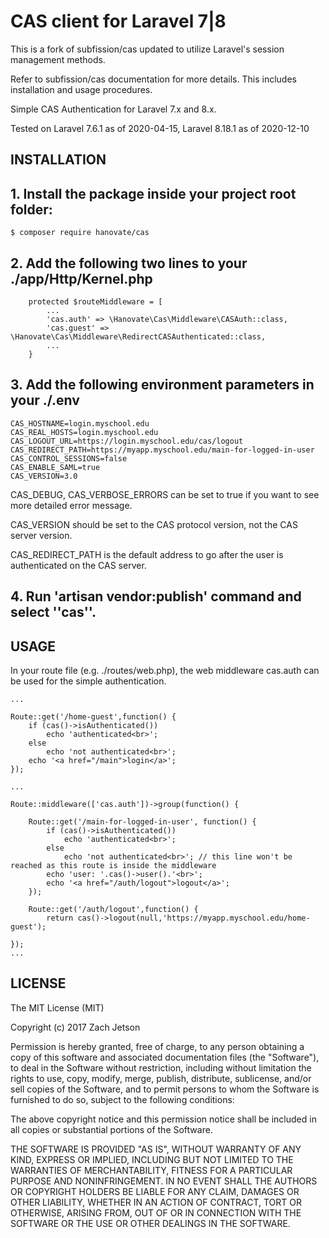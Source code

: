 CAS client for Laravel 7|8
==========================

This is a fork of subfission/cas updated to utilize Laravel's session management methods.

Refer to subfission/cas documentation for more details.
This includes installation and usage procedures.

Simple CAS Authentication for Laravel 7.x and 8.x.

Tested on Laravel 7.6.1 as of 2020-04-15, Laravel 8.18.1 as of 2020-12-10


INSTALLATION
------------

## 1. Install the package inside your project root folder:

```
$ composer require hanovate/cas
```

## 2. Add the following two lines to your ./app/Http/Kernel.php

```
    protected $routeMiddleware = [
        ...
        'cas.auth' => \Hanovate\Cas\Middleware\CASAuth::class,
        'cas.guest' => \Hanovate\Cas\Middleware\RedirectCASAuthenticated::class,
        ...
    }
```

## 3. Add the following environment parameters in your ./.env

```
CAS_HOSTNAME=login.myschool.edu
CAS_REAL_HOSTS=login.myschool.edu
CAS_LOGOUT_URL=https://login.myschool.edu/cas/logout
CAS_REDIRECT_PATH=https://myapp.myschool.edu/main-for-logged-in-user
CAS_CONTROL_SESSIONS=false
CAS_ENABLE_SAML=true
CAS_VERSION=3.0
```

CAS_DEBUG, CAS_VERBOSE_ERRORS can be set to true if you want to see more detailed error message.

CAS_VERSION should be set to the CAS protocol version, not the CAS server version.

CAS_REDIRECT_PATH is the default address to go after the user is authenticated on the CAS server.

## 4. Run 'artisan vendor:publish' command and select ''cas''.


USAGE
-----

In your route file (e.g. ./routes/web.php), the web middleware cas.auth can be used for the simple authentication.

```
...

Route::get('/home-guest',function() {
    if (cas()->isAuthenticated())
        echo 'authenticated<br>'; 
    else
        echo 'not authenticated<br>';
    echo '<a href="/main">login</a>';
});

...

Route::middleware(['cas.auth'])->group(function() {

    Route::get('/main-for-logged-in-user', function() {
        if (cas()->isAuthenticated())
            echo 'authenticated<br>';
        else
            echo 'not authenticated<br>'; // this line won't be reached as this route is inside the middleware
        echo 'user: '.cas()->user().'<br>';
        echo '<a href="/auth/logout">logout</a>';
    });

    Route::get('/auth/logout',function() {
        return cas()->logout(null,'https://myapp.myschool.edu/home-guest');

});
...
```


LICENSE
-------
The MIT License (MIT)

Copyright (c) 2017 Zach Jetson

Permission is hereby granted, free of charge, to any person obtaining a copy
of this software and associated documentation files (the "Software"), to deal
in the Software without restriction, including without limitation the rights
to use, copy, modify, merge, publish, distribute, sublicense, and/or sell
copies of the Software, and to permit persons to whom the Software is
furnished to do so, subject to the following conditions:

The above copyright notice and this permission notice shall be included in all
copies or substantial portions of the Software.

THE SOFTWARE IS PROVIDED "AS IS", WITHOUT WARRANTY OF ANY KIND, EXPRESS OR
IMPLIED, INCLUDING BUT NOT LIMITED TO THE WARRANTIES OF MERCHANTABILITY,
FITNESS FOR A PARTICULAR PURPOSE AND NONINFRINGEMENT. IN NO EVENT SHALL THE
AUTHORS OR COPYRIGHT HOLDERS BE LIABLE FOR ANY CLAIM, DAMAGES OR OTHER
LIABILITY, WHETHER IN AN ACTION OF CONTRACT, TORT OR OTHERWISE, ARISING FROM,
OUT OF OR IN CONNECTION WITH THE SOFTWARE OR THE USE OR OTHER DEALINGS IN THE
SOFTWARE.
